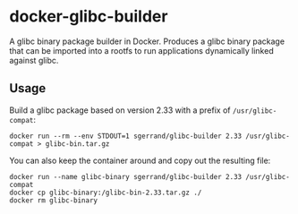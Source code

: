 # docker-glibc-builder

A glibc binary package builder in Docker. Produces a glibc binary package that can be imported into a rootfs to run applications dynamically linked against glibc.

## Usage

Build a glibc package based on version 2.33 with a prefix of `/usr/glibc-compat`:

    docker run --rm --env STDOUT=1 sgerrand/glibc-builder 2.33 /usr/glibc-compat > glibc-bin.tar.gz

You can also keep the container around and copy out the resulting file:

    docker run --name glibc-binary sgerrand/glibc-builder 2.33 /usr/glibc-compat
    docker cp glibc-binary:/glibc-bin-2.33.tar.gz ./
    docker rm glibc-binary
